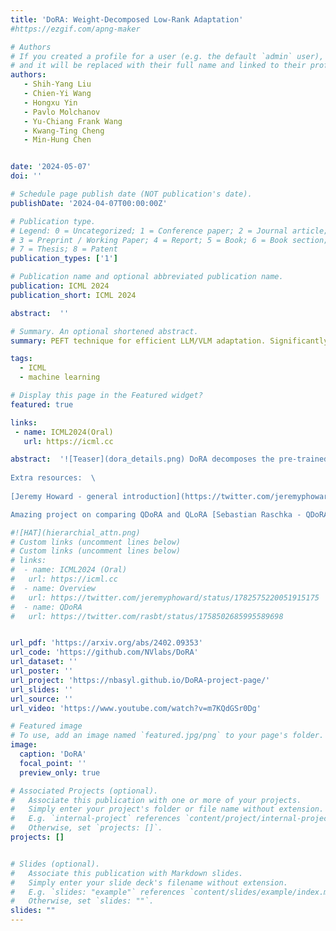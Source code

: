 ```yaml
---
title: 'DoRA: Weight-Decomposed Low-Rank Adaptation'
#https://ezgif.com/apng-maker 

# Authors
# If you created a profile for a user (e.g. the default `admin` user), write the username (folder name) here
# and it will be replaced with their full name and linked to their profile.
authors:
   - Shih-Yang Liu
   - Chien-Yi Wang
   - Hongxu Yin
   - Pavlo Molchanov
   - Yu-Chiang Frank Wang
   - Kwang-Ting Cheng
   - Min-Hung Chen


date: '2024-05-07'
doi: ''

# Schedule page publish date (NOT publication's date).
publishDate: '2024-04-07T00:00:00Z'

# Publication type.
# Legend: 0 = Uncategorized; 1 = Conference paper; 2 = Journal article;
# 3 = Preprint / Working Paper; 4 = Report; 5 = Book; 6 = Book section;
# 7 = Thesis; 8 = Patent
publication_types: ['1']

# Publication name and optional abbreviated publication name.
publication: ICML 2024
publication_short: ICML 2024

abstract:  ''

# Summary. An optional shortened abstract.
summary: PEFT technique for efficient LLM/VLM adaptation. Significantly better than LoRA, supported in HF.

tags: 
  - ICML
  - machine learning

# Display this page in the Featured widget?
featured: true

links:
 - name: ICML2024(Oral)
   url: https://icml.cc

abstract:  '![Teaser](dora_details.png) DoRA decomposes the pre-trained weight into two components, magnitude and direction, for fine-tuning, specifically employing LoRA for directional updates to efficiently minimize the number of trainable parameters. By employing DoRA, we enhance both the learning capacity and training stability of LoRA while avoiding any additional inference overhead. DoRA consistently outperforms LoRA on fine-tuning LLaMA, LLaVA, and VL-BART on various downstream tasks, such as commonsense reasoning, visual instruction tuning, and image/video-text understanding. \
  
Extra resources:  \
  
[Jeremy Howard - general introduction](https://twitter.com/jeremyphoward/status/1782575220051915175)  \

Amazing project on comparing QDoRA and QLoRA [Sebastian Raschka - QDoRA](https://twitter.com/rasbt/status/1758502685995589698)  '

#![HAT](hierarchial_attn.png)
# Custom links (uncomment lines below)
# Custom links (uncomment lines below)
# links:
#  - name: ICML2024 (Oral)
#   url: https://icml.cc
#  - name: Overview
#   url: https://twitter.com/jeremyphoward/status/1782575220051915175
#  - name: QDoRA
#   url: https://twitter.com/rasbt/status/1758502685995589698


url_pdf: 'https://arxiv.org/abs/2402.09353'
url_code: 'https://github.com/NVlabs/DoRA'
url_dataset: ''
url_poster: ''
url_project: 'https://nbasyl.github.io/DoRA-project-page/'
url_slides: ''
url_source: ''
url_video: 'https://www.youtube.com/watch?v=m7KQdGSr0Dg'

# Featured image
# To use, add an image named `featured.jpg/png` to your page's folder.
image:
  caption: 'DoRA'
  focal_point: ''
  preview_only: true

# Associated Projects (optional).
#   Associate this publication with one or more of your projects.
#   Simply enter your project's folder or file name without extension.
#   E.g. `internal-project` references `content/project/internal-project/index.md`.
#   Otherwise, set `projects: []`.
projects: []


# Slides (optional).
#   Associate this publication with Markdown slides.
#   Simply enter your slide deck's filename without extension.
#   E.g. `slides: "example"` references `content/slides/example/index.md`.
#   Otherwise, set `slides: ""`.
slides: ""
---
```


